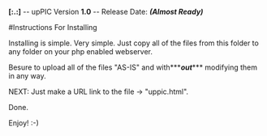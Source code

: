 **__[:.:]__** -- upPIC Version **__1.0__** -- Release Date: **___(Almost Ready)___**

#Instructions For Installing

Installing is simple.  Very simple.  Just copy all of the files from this folder to any folder on your php enabled webserver.

Besure to upload all of the files "AS-IS" and with***___out___*** modifying them in any way.

NEXT: Just make a URL link to the file -> "uppic.html".

Done.

Enjoy! :-)
